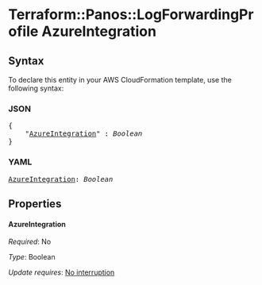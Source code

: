 # Terraform::Panos::LogForwardingProfile AzureIntegration

## Syntax

To declare this entity in your AWS CloudFormation template, use the following syntax:

### JSON

<pre>
{
    "<a href="#azureintegration" title="AzureIntegration">AzureIntegration</a>" : <i>Boolean</i>
}
</pre>

### YAML

<pre>
<a href="#azureintegration" title="AzureIntegration">AzureIntegration</a>: <i>Boolean</i>
</pre>

## Properties

#### AzureIntegration

_Required_: No

_Type_: Boolean

_Update requires_: [No interruption](https://docs.aws.amazon.com/AWSCloudFormation/latest/UserGuide/using-cfn-updating-stacks-update-behaviors.html#update-no-interrupt)

